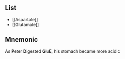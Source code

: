 ## List
* [[Aspartate]]
* [[Glutamate]]
## Mnemonic
As **P**eter **D**igested
**G**lu**E**, his stomach became more acidic